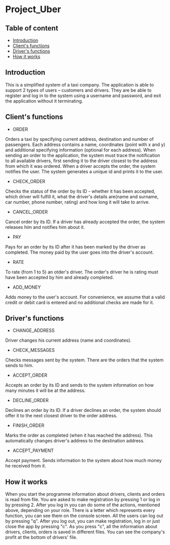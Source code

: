# Project_Uber
## Table of content
* [Introduction](*introduction)
* [Client's functions](*client's-functions)
* [Driver's functions](*driver's-functions)
* [How it works](*How-it-works)
## Introduction
This is a simplified system of a taxi company. The application is able to support 2 types of users – customers and drivers. They are be able to register and log in to the system using a username and password, and exit the application without it terminating.
## Client's functions
* ORDER

Orders a taxi by specifying current address, destination and number of passengers.
Each address contains a name, coordinates (point with x and y) and additional specifying information (optional for each address).
When sending an order to the application, the system must trace the notification to all available drivers, first sending it to the driver closest to the address from which it was ordered. When a driver accepts the order, the system notifies the user. The system generates a unique id and prints it to the user.
* CHECK_ORDER

Checks the status of the order by its ID - whether it has been accepted, which driver will fulfill it, what the driver's details are(name and surname, car number, phone number, rating) and how long it will take to arrive.
* CANCEL_ORDER

Cancel order by its ID. If a driver has already accepted the order, the system releases him and notifies him about it.

* PAY

Pays for an order by its ID after it has been marked by the driver as completed. The money paid by the user goes into the driver's account.

* RATE

To rate (from 1 to 5) an otder's driver. The order's driver he is rating must have been accepted by him and already completed.

* ADD_MONEY

Adds money to the user's account. For convenience, we assume that a valid credit or debit card is entered and no additional checks are made for it.

## Driver's functions
* CHANGE_ADDRESS

Driver changes his current address (name and coordinates).

* CHECK_MESSAGES

Checks messages sent by the system. There are the orders that the system sends to him.

* ACCEPT_ORDER

Accepts an order by its ID and sends to the system information on how many minutes it will be at the address.

* DECLINE_ORDER

Declines an order by its ID. If a driver declines an order, the system should offer it to the next closest driver to the order address.

* FINISH_ORDER

Marks the order as completed (when it has reached the address). This automatically changes driver's address to the destination address.

* ACCEPT_PAYMENT

Accept payment. Sends information to the system about how much money he received from it.
## How it works
When you start the programme information about drivers, clients and orders is read from file. You are asked to make registration by pressing 1 or log in by pressing 2.
After you log in you can do some of the actions, mentioned above, depending on your role. There is a letter which represents every function, you can see them on the console screen. All the users can log out by pressing "q". After you log out, you can make registration, log in or just close the app by pressing "c". As you press "c", all the information about drivers, clients, orders is saved in different files. You can see the company's profit at the bottom of drivers' file.